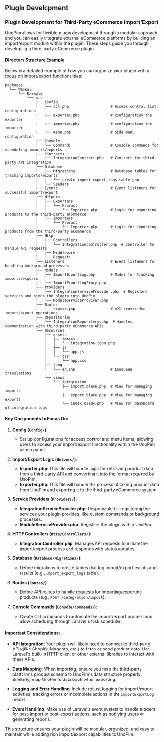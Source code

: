 ## Plugin Development 

### **Plugin Development for Third-Party eCommerce Import/Export**

UnoPim allows for flexible plugin development through a modular approach, and you can easily integrate external eCommerce platforms by building an import/export module within the plugin. These steps guide you through developing a third-party eCommerce plugin.

#### **Directory Structure Example**

Below is a detailed example of how you can organize your plugin with a focus on import/export functionalities:

```plaintext
packages
  └── Webkul
      └── Example
          └── src
              ├── Config
              │   ├── acl.php                   # Access control list configurations
              │   ├── exporter.php              # configuration the exporter
              │   ├── importer.php              # configuration the importer
              │   └── menu.php                  # Side menu configuration
              ├── Console
              │   └── Commands                  # Console commands for scheduling imports/exports
              ├── Contracts
              │   └── IntegrationContract.php   # Contract for third-party API integration
              ├── Database
              │   ├── Migrations                # Database tables for tracking imports/exports
              │   │   └── create_import_export_logs_table.php
              │   └── Seeders
              ├── Events                        # Event listeners for successful import/export
              ├── Helpers
              │   ├── Exporters
              │   │   └── Product
              │   │       └── Exporter.php      # Logic for exporting products to the third-party eCommerce
              │   └── Importers
              │       └── Product
              │           └── Importer.php      # Logic for importing products from the third-party eCommerce
              ├── Http
              │   ├── Controllers
              │   │   └── IntegrationController.php  # Controller to handle API requests
              │   ├── Middleware
              │   └── Requests
              ├── Listeners                     # Event listeners for handling background processes
              ├── Models
              │   ├── ImportExportLog.php       # Model for tracking imports/exports
              │   └── ImportExportLogProxy.php
              ├── Providers
              │   ├── IntegrationServiceProvider.php  # Registers services and binds the plugin into UnoPim
              │   └── ModuleServiceProvider.php
              ├── Routes
              │   └── routes.php                # API routes for import/export operations
              ├── Repositories
              │   └── IntegrationRepository.php  # Handles communication with third-party eCommerce APIs
              └── Resources
                  ├── assets
                  │   ├── images
                  │   │   └── integration-icon.png
                  │   ├── js
                  │   │   └── app.js
                  │   └── css
                  │       └── app.css
                  ├── lang
                  │   └── en.php                # Language translations
                  └── views
                      └── integration
                          ├── import.blade.php  # View for managing imports
                          ├── export.blade.php  # View for managing exports
                          └── index.blade.php   # View for dashboard of integration logs
```

#### **Key Components to Focus On:**

1. **Config (`Config/`)**: 
   - Set up configurations for access control and menu items, allowing users to access your import/export functionality within the UnoPim admin panel.

2. **Import/Export Logic (`Helpers/`)**:
   - **Importer.php**: This file will handle logic for retrieving product data from a third-party API and converting it into the format required by UnoPim.
   - **Exporter.php**: This file will handle the process of taking product data from UnoPim and exporting it to the third-party eCommerce system.

3. **Service Providers (`Providers/`)**:
   - **IntegrationServiceProvider.php**: Responsible for registering the services your plugin provides, like custom commands or background processes.
   - **ModuleServiceProvider.php**: Registers the plugin within UnoPim.

4. **HTTP Controllers (`Http/Controllers/`)**:
   - **IntegrationController.php**: Manages API requests to initiate the import/export process and responds with status updates.

5. **Database (`Database/Migrations/`)**:
   - Define migrations to create tables that log import/export events and results (e.g., `import_export_logs` table).

6. **Routes (`Routes/`)**:
   - Define API routes to handle requests for importing/exporting products (e.g., `POST /integration/import`).

7. **Console Commands (`Console/Commands/`)**:
   - Create CLI commands to automate the import/export process and allow scheduling through Laravel's task scheduler.

#### **Important Considerations**:

- **API Integration**: Your plugin will likely need to connect to third-party APIs (like Shopify, Magento, etc.) to fetch or send product data. Use Laravel's built-in HTTP client or other external libraries to interact with these APIs.
  
- **Data Mapping**: When importing, ensure you map the third-party platform's product schema to UnoPim's data structure properly. Similarly, map UnoPim's data back when exporting.

- **Logging and Error Handling**: Include robust logging for import/export activities, tracking errors or incomplete actions in the `ImportExportLog` model.

- **Event Handling**: Make use of Laravel’s event system to handle triggers for post-import or post-export actions, such as notifying users or generating reports.

This structure ensures your plugin will be modular, organized, and easy to maintain while adding rich import/export capabilities to UnoPim.
